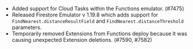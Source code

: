 - Added support for Cloud Tasks within the Functions emulator. (#7475)
- Released Firestore Emulator v 1.19.8 which adds support for `FindNearest.distanceResultField` and `FindNearest.distanceThreshold` parameters.
- Temporarily removed Extensions from Functions deploy because it was causing unexpected Extension deletions. (#7590, #7582)
